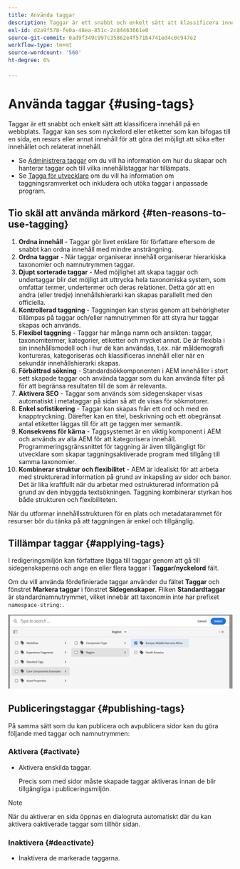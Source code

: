 ```yaml
---
title: Använda taggar
description: Taggar är ett snabbt och enkelt sätt att klassificera innehåll på en webbplats
exl-id: d2a9f578-fe0a-48ea-851c-2c84463661e0
source-git-commit: 0ad9f349c997c35862e4f571b4741ed4c0c947e2
workflow-type: tm+mt
source-wordcount: '560'
ht-degree: 6%

---
```


# Använda taggar {#using-tags}

Taggar är ett snabbt och enkelt sätt att klassificera innehåll på en webbplats. Taggar kan ses som nyckelord eller etiketter som kan bifogas till en sida, en resurs eller annat innehåll för att göra det möjligt att söka efter innehållet och relaterat innehåll.

* Se [Administrera taggar](/help/sites-cloud/administering/tags.md) om du vill ha information om hur du skapar och hanterar taggar och till vilka innehållstaggar har tillämpats.
* Se [Tagga för utvecklare](/help/implementing/developing/introduction/tagging-framework.md) om du vill ha information om taggningsramverket och inkludera och utöka taggar i anpassade program.

## Tio skäl att använda märkord {#ten-reasons-to-use-tagging}

1. **Ordna innehåll** - Taggar gör livet enklare för författare eftersom de snabbt kan ordna innehåll med mindre ansträngning.
1. **Ordna taggar** - När taggar organiserar innehåll organiserar hierarkiska taxonomier och namnutrymmen taggar.
1. **Djupt sorterade taggar** - Med möjlighet att skapa taggar och undertaggar blir det möjligt att uttrycka hela taxonomiska system, som omfattar termer, undertermer och deras relationer. Detta gör att en andra (eller tredje) innehållshierarki kan skapas parallellt med den officiella.
1. **Kontrollerad taggning** - Taggningen kan styras genom att behörigheter tillämpas på taggar och/eller namnutrymmen för att styra hur taggar skapas och används.
1. **Flexibel taggning** - Taggar har många namn och ansikten: taggar, taxonomitermer, kategorier, etiketter och mycket annat. De är flexibla i sin innehållsmodell och i hur de kan användas, t.ex. när måldemografi kontureras, kategoriseras och klassificeras innehåll eller när en sekundär innehållshierarki skapas.
1. **Förbättrad sökning** - Standardsökkomponenten i AEM innehåller i stort sett skapade taggar och använda taggar som du kan använda filter på för att begränsa resultaten till de som är relevanta.
1. **Aktivera SEO** - Taggar som används som sidegenskaper visas automatiskt i metataggar på sidan så att de visas för sökmotorer.
1. **Enkel sofistikering** - Taggar kan skapas från ett ord och med en knapptryckning. Därefter kan en titel, beskrivning och ett obegränsat antal etiketter läggas till för att ge taggen mer semantik.
1. **Konsekvens för kärna** - Taggsystemet är en viktig komponent i AEM och används av alla AEM för att kategorisera innehåll. Programmeringsgränssnittet för taggning är även tillgängligt för utvecklare som skapar taggningsaktiverade program med tillgång till samma taxonomier.
1. **Kombinerar struktur och flexibilitet** - AEM är idealiskt för att arbeta med strukturerad information på grund av inkapsling av sidor och banor. Det är lika kraftfullt när du arbetar med ostrukturerad information på grund av den inbyggda textsökningen. Taggning kombinerar styrkan hos både strukturen och flexibiliteten.

När du utformar innehållsstrukturen för en plats och metadatarammet för resurser bör du tänka på att taggningen är enkel och tillgänglig.

## Tillämpar taggar {#applying-tags}

I redigeringsmiljön kan författare lägga till taggar genom att gå till sidegenskaperna och ange en eller flera taggar i **Taggar/nyckelord** fält.

Om du vill använda fördefinierade taggar använder du fältet **Taggar** och fönstret **Markera taggar** i fönstret **Sidegenskaper**. Fliken **Standardtaggar** är standardnamnutrymmet, vilket innebär att taxonomin inte har prefixet `namespace-string:`. <!-- To apply [pre-defined tags](/help/sites-administering/tags.md), in the **Page Properties** window use the **Tags** field and the **Select Tags** window.-->

![Markera flera taggar](/help/sites-cloud/authoring/assets/tags-select.png)

## Publiceringstaggar {#publishing-tags}

På samma sätt som du kan publicera och avpublicera sidor kan du göra följande med taggar och namnutrymmen:

### Aktivera {#activate}

* Aktivera enskilda taggar.

  Precis som med sidor måste skapade taggar aktiveras innan de blir tillgängliga i publiceringsmiljön.

>[!NOTE]
>
>När du aktiverar en sida öppnas en dialogruta automatiskt där du kan aktivera oaktiverade taggar som tillhör sidan.

### Inaktivera {#deactivate}

* Inaktivera de markerade taggarna.
